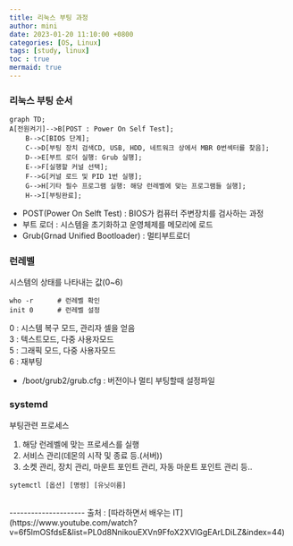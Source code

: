 ```yaml
---
title: 리눅스 부팅 과정 
author: mini
date: 2023-01-20 11:10:00 +0800
categories: [OS, Linux]
tags: [study, linux]
toc : true
mermaid: true
---
```


### 리눅스 부팅 순서
```mermaid
graph TD;
A[전원켜기]-->B[POST : Power On Self Test];
	B-->C[BIOS 단계];
	C-->D[부팅 장치 검색CD, USB, HDD, 네트워크 상에서 MBR 0번섹터를 찾음];
	D-->E[부트 로더 실행: Grub 실행];
	E-->F[실행할 커널 선택];
	F-->G[커널 로드 및 PID 1번 실행];
	G-->H[기타 필수 프로그램 실행: 해당 런레벨에 맞는 프로그램들 실행];
	H-->I[부팅완료];
```
- POST(Power On Selft Test) : BIOS가 컴퓨터 주변장치를 검사하는 과정 
- 부트 로더 : 시스템을 초기화하고 운영체제를 메모리에 로드 
- Grub(Grnad Unified Bootloader) : 멀티부트로더


### 런레벨
시스템의 상태를 나타내는 값(0~6)  
```
who -r 		# 런레벨 확인
init 0 		# 런레벨 설정 
```
0 : 시스템 복구 모드, 관리자 셀을 얻음    
3 : 텍스트모드, 다중 사용자모드  
5 : 그래픽 모드, 다중 사용자모드   
6 : 재부팅     

* /boot/grub2/grub.cfg : 버전이나 멀티 부팅할때 설정파일  

### systemd
부팅관련 프로세스  
1. 해당 런레벨에 맞는 프로세스를 실행  
2. 서비스 관리(데몬의 시작 및 종료 등.(서버))
3. 소켓 관리, 장치 관리, 마운트 포인트 관리, 자동 마운트 포인트 관리 등..

```
sytemctl [옵션] [명령] [유닛이름]
```


<br/>
---------------------
출처 : [따라하면서 배우는 IT](https://www.youtube.com/watch?v=6f5lmOSfdsE&list=PL0d8NnikouEXVn9FfoX2XVlGgEArLDiLZ&index=44)
